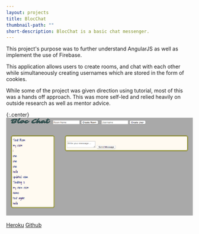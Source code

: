 ```yaml
---
layout: projects
title: BlocChat
thumbnail-path: ""
short-description: BlocChat is a basic chat messenger.
---
```


This project's purpose was to further understand AngularJS as well as implement the use of Firebase.

This application allows users to create rooms, and chat with each other while simultaneously creating usernames which are stored in the form of cookies.

While some of the project was given direction using tutorial, most of this was a hands off approach. This was more self-led and relied heavily on outside research as well as mentor advice.

{:.center}
![](/assets/images/bloc_chat.png)

[Heroku](https://git.heroku.com/bloc-chat-amber-caldwell.git)
[Github](https://github.com/acaldwell710/frontend-project-starter)
